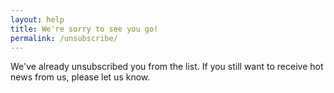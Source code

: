 ```yaml
---
layout: help
title: We're sorry to see you go!
permalink: /unsubscribe/
---
```


We've already unsubscribed you from the list. If you still want to receive hot news from us, please let us know.
